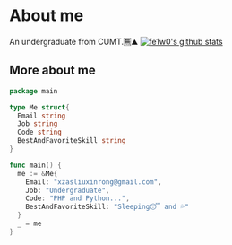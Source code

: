 # About me
An undergraduate from CUMT.🈚⛰️
[![fe1w0's github stats](https://github-readme-stats.vercel.app/api?username=fe1w0&?theme=radical)](https://github.com/anuraghazra/github-readme-stats)

## More about me
```go
package main

type Me struct{
  Email string
  Job string
  Code string
  BestAndFavoriteSkill string
}

func main() {
  me := &Me{
    Email: "xzasliuxinrong@gmail.com",
    Job: "Undergraduate",
    Code: "PHP and Python...",
    BestAndFavoriteSkill: "Sleeping😴 and 💦"
  }
  _ = me
}
```



